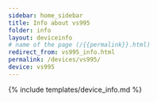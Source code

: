 ```yaml
---
sidebar: home_sidebar
title: Info about vs995
folder: info
layout: deviceinfo
# name of the page (/{{permalink}}.html)
redirect_from: vs995_info.html
permalink: /devices/vs995/
device: vs995
---
```

{% include templates/device_info.md %}
